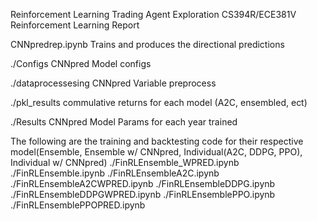 Reinforcement Learning Trading Agent Exploration
CS394R/ECE381V Reinforcement Learning Report

CNNpredrep.ipynb Trains and produces the directional predictions

./Configs CNNpred Model configs

./dataprocessesing CNNpred Variable preprocess

./pkl_results commulative returns for each model (A2C, ensembled, ect)

./Results CNNpred Model Params for each year trained

The following are the training and backtesting code for their respective model(Ensemble, Ensemble w/ CNNpred, Individual(A2C, DDPG, PPO), Individual w/ CNNpred)
./FinRLEnsemble_WPRED.ipynb 
./FinRLEnsemble.ipynb
./FinRLEnsembleA2C.ipynb
./FinRLEnsembleA2CWPRED.ipynb
./FinRLEnsembleDDPG.ipynb
./FinRLEnsembleDDPGWPRED.ipynb
./FinRLEnsemblePPO.ipynb
./FinRLEnsemblePPOPRED.ipynb
